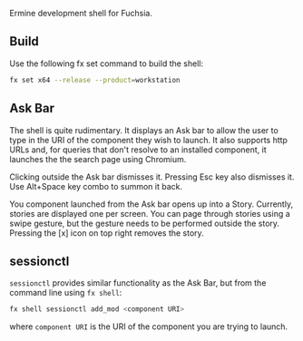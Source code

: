 Ermine development shell for Fuchsia.

## Build

Use the following fx set command to build the shell:

```bash
fx set x64 --release --product=workstation
```

## Ask Bar

The shell is quite rudimentary. It displays an Ask bar to allow the user to
type in the URI of the component they wish to launch. It also supports http URLs
and, for queries that don't resolve to an installed component, it launches the
the search page using Chromium.

Clicking outside the Ask bar dismisses it. Pressing Esc key also dismisses it.
Use Alt+Space key combo to summon it back.

You component launched from the Ask bar opens up into a Story. Currently,
stories are displayed one per screen. You can page through stories using a swipe
gesture, but the gesture needs to be performed outside the story. Pressing the
[x] icon on top right removes the story.

## sessionctl

`sessionctl` provides similar functionality as the Ask Bar, but from the command
line using `fx shell`:

```bash
fx shell sessionctl add_mod <component URI>
```

where `component URI` is the URI of the component you are trying to launch.
